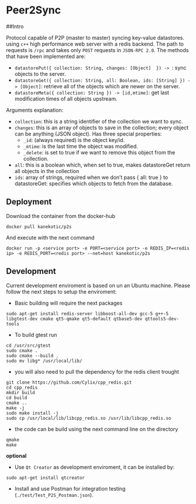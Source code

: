 # Peer2Sync

##Intro

Protocol capable of P2P (master to master) syncing key-value datastores. using ```c++``` high performance web server with a redis backend. The path to requests is ```/rpc``` and takes only ```POST``` requests in ```JSON-RPC 2.0```. The  methods that have been implemented are:
- ```datastorePut({ collection: String, changes: [Object]  }) -> ```: sync objects to the server.
- ```datastoreGet({ collection: String, all: Boolean, ids: [String] }) -> [Object]```: retrieve all of the objects which are newer on the server.
- ```datastoreMeta({ collection: String }) -> [id,mtime]```: get last modification times of all objects upstream.

Arguments explanation:
- ```collection```: this is a string identifier of the collection we want to sync.
- ```changes```: this is an array of objects to save in the collection; every object can be anything (JSON object). Has three special properties:
  - ```_id```: (always required) is the object key/id. 
  - ```_mtime```: is the last time the object was modified. 
  - ```_delete```: is set to true if we want to remove this object from the collection.
- ```all```: this is a boolean which, when set to true, makes datastoreGet return all objects in the collection
- ```ids```: array of strings, required when we don’t pass { all: true } to datastoreGet: specifies which objects to fetch from the database.

## Deployment

Download the container from the docker-hub
```
docker pull kanekotic/p2s
```

And execute with the next command
```
docker run -p <service port> -e PORT=<service port> -e REDIS_IP=<redis ip> -e REDIS_PORT=<redis port> --net=host kanekotic/p2s
```

## Development

Current development enviroment is based on un an Ubuntu machine. Please follow the next steps to setup the enviroment: 

- Basic building will require the next packages
```
sudo apt-get install redis-server libboost-all-dev gcc-5 g++-5 libgtest-dev cmake qt5-qmake qt5-default qtbase5-dev qttools5-dev-tools
```
- To build gtest run 
```
cd /usr/src/gtest
sudo cmake .
sudo cmake --build . 
sudo mv libg* /usr/local/lib/
```
- you will also need to pull the dependency for the redis client trought
```
git clone https://github.com/Cylix/cpp_redis.git 
cd cpp_redis 
mkdir build 
cd build 
cmake .. 
make -j 
sudo make install -j 
sudo cp /usr/local/lib/libcpp_redis.so /usr/lib/libcpp_redis.so
```
- the code can be build using the next command line on the directory
```
qmake 
make
```
**optional**

- Use ```Qt Creator``` as development enviroment, it can be installed by:
```
sudo apt-get install qtcreator
```
- Install and use Postman for integration testing (```./test/Test_P2S_Postman.json```).
